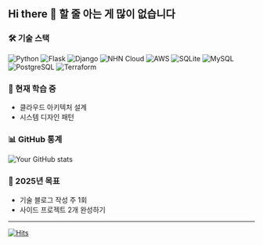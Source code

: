 ## Hi there 👋 할 줄 아는 게 많이 없습니다


### 🛠 기술 스택
![Python](https://img.shields.io/badge/-Python-3776AB?style=flat-square&logo=Python&logoColor=white)
![Flask](https://img.shields.io/badge/-Flask-000000?style=flat-square&logo=flask&logoColor=white)
![Django](https://img.shields.io/badge/-Django-092E20?style=flat-square&logo=django&logoColor=white)
![NHN Cloud](https://img.shields.io/badge/-NHN%20Cloud-003569?style=flat-square&logo=icloud&logoColor=white)
![AWS](https://img.shields.io/badge/-AWS-232F3E?style=flat-square&logo=amazon-aws&logoColor=white)
![SQLite](https://img.shields.io/badge/-SQLite-003B57?style=flat-square&logo=sqlite&logoColor=white)
![MySQL](https://img.shields.io/badge/-MySQL-4479A1?style=flat-square&logo=mysql&logoColor=white)
![PostgreSQL](https://img.shields.io/badge/-PostgreSQL-336791?style=flat-square&logo=postgresql&logoColor=white)
![Terraform](https://img.shields.io/badge/-Terraform-7B42BC?style=flat-square&logo=terraform&logoColor=white)



### 🌱 현재 학습 중
- 클라우드 아키텍처 설계
- 시스템 디자인 패턴


### 📊 GitHub 통계
![Your GitHub stats](https://github-readme-stats.vercel.app/api?username=parkdi1&show_icons=true&theme=radical)


### 🎯 2025년 목표
- 기술 블로그 작성 주 1회
- 사이드 프로젝트 2개 완성하기

---
[![Hits](https://hits.seeyoufarm.com/api/count/incr/badge.svg?url=https%3A%2F%2Fgithub.com%2Fparkdi1&count_bg=%2379C83D&title_bg=%23555555&icon=&icon_color=%23E7E7E7&title=hits&edge_flat=false)](https://hits.seeyoufarm.com)


<!--
**parkdi1/parkdi1** is a ✨ _special_ ✨ repository because its `README.md` (this file) appears on your GitHub profile.

Here are some ideas to get you started:

- 🔭 I’m currently working on ...
- 🌱 I’m currently learning ...
- 👯 I’m looking to collaborate on ...
- 🤔 I’m looking for help with ...
- 💬 Ask me about ...
- 📫 How to reach me: ...
- 😄 Pronouns: ...
- ⚡ Fun fact: ...
-->

